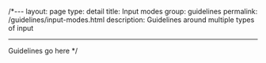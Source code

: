 /*---
layout: page
type: detail
title: Input modes
group: guidelines
permalink: /guidelines/input-modes.html
description: Guidelines around multiple types of input

---

Guidelines go here
*/
